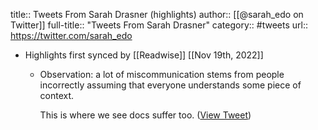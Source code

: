 title:: Tweets From Sarah Drasner (highlights)
author:: [[@sarah_edo on Twitter]]
full-title:: "Tweets From Sarah Drasner"
category:: #tweets
url:: https://twitter.com/sarah_edo

- Highlights first synced by [[Readwise]] [[Nov 19th, 2022]]
	- Observation: a lot of miscommunication stems from people incorrectly assuming that everyone understands some piece of context.
	  
	  This is where we see docs suffer too. ([View Tweet](https://twitter.com/sarah_edo/status/1451032884404383745))
